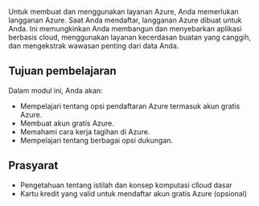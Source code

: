 Untuk membuat dan menggunakan layanan Azure, Anda memerlukan langganan Azure. Saat Anda mendaftar, langganan Azure dibuat untuk Anda. Ini memungkinkan Anda membangun dan menyebarkan aplikasi berbasis cloud, menggunakan layanan kecerdasan buatan yang canggih, dan mengekstrak wawasan penting dari data Anda.

## <a name="learning-objectives"></a>Tujuan pembelajaran

Dalam modul ini, Anda akan:

- Mempelajari tentang opsi pendaftaran Azure termasuk akun gratis Azure.
- Membuat akun gratis Azure.
- Memahami cara kerja tagihan di Azure.
- Mempelajari tentang berbagai opsi dukungan.

## <a name="prerequisites"></a>Prasyarat

- Pengetahuan tentang istilah dan konsep komputasi clloud dasar
- Kartu kredit yang valid untuk mendaftar akun gratis Azure (opsional)